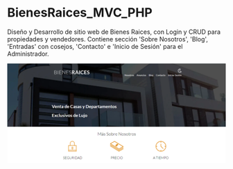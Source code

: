 # BienesRaices_MVC_PHP
Diseño y Desarrollo de sitio web de Bienes Raices, con Login y CRUD para propiedades y vendedores. Contiene sección 'Sobre Nosotros', 'Blog', 'Entradas' con cosejos, 'Contacto' e 'Inicio de Sesión' para el Administrador.

![Pagina Web Bienes Raices MVC](https://github.com/MarlenAndrade/BienesRaices_MVC_PHP/blob/main/BienesRaices.png)
